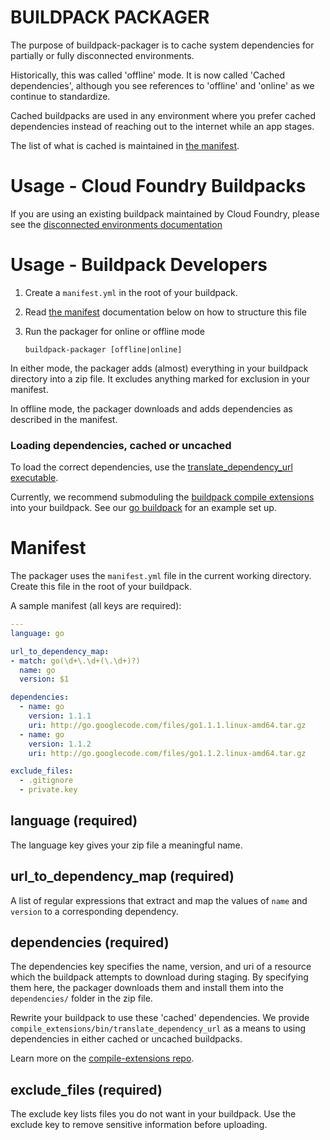 # BUILDPACK PACKAGER

The purpose of buildpack-packager is to cache system dependencies for partially or fully
disconnected environments.

Historically, this was called 'offline' mode.
It is now called 'Cached dependencies', although you see references to 'offline' and 'online'
as we continue to standardize.

Cached buildpacks are used in any environment where you prefer cached dependencies 
instead of reaching out to the internet while an app stages.

The list of what is cached is maintained in [the manifest](#manifest).

Usage - Cloud Foundry Buildpacks
================================
If you are using an existing buildpack maintained by Cloud Foundry, 
please see the [disconnected environments documentation](doc/disconnected_environments.md)

Usage - Buildpack Developers
============================

1. Create a ```manifest.yml``` in the root of your buildpack.
  1. Read [the manifest](#manifest) documentation below on how to structure this file
1. Run the packager for online or offline mode

   ```buildpack-packager [offline|online]```

In either mode, the packager adds (almost) everything in your buildpack directory into a zip file.
It excludes anything marked for exclusion in your manifest.

In offline mode, the packager downloads and adds dependencies as described in the manifest.

### Loading dependencies, cached or uncached
To load the correct dependencies, use the 
[translate_dependency_url executable](https://github.com/cf-buildpacks/compile-extensions/blob/master/bin/translate_dependency_url).

Currently, we recommend submoduling the 
[buildpack compile extensions](https://github.com/cf-buildpacks/compile-extensions) into
your buildpack. See our [go buildpack](https://github.com/cloudfoundry/go-buildpack) for 
an example set up.

Manifest
========
The packager uses the ```manifest.yml``` file in the current working directory.  
Create this file in the root of your buildpack.

A sample manifest (all keys are required):

```yaml
---
language: go

url_to_dependency_map:
- match: go(\d+\.\d+(\.\d+)?)
  name: go
  version: $1

dependencies:
  - name: go
    version: 1.1.1
    uri: http://go.googlecode.com/files/go1.1.1.linux-amd64.tar.gz
  - name: go
    version: 1.1.2
    uri: http://go.googlecode.com/files/go1.1.2.linux-amd64.tar.gz

exclude_files:
  - .gitignore
  - private.key
```

language (required)
--------
The language key gives your zip file a meaningful name.

url_to_dependency_map (required)
---------
A list of regular expressions that extract and map the values of `name` and `version` to a corresponding dependency. 

dependencies (required)
------------
The dependencies key specifies the name, version, and uri of a resource which the buildpack attempts 
to download during staging. By specifying them here, the packager downloads them and 
install them into the ```dependencies/``` folder in the zip file.

Rewrite your buildpack to use these 'cached' dependencies. We provide ```compile_extensions/bin/translate_dependency_url``` as a means to using dependencies in either cached or 
uncached buildpacks.

Learn more on the [compile-extensions repo](https://github.com/cf-buildpacks/compile-extensions/).

exclude_files (required)
-------------
The exclude key lists files you do not want in your buildpack. Use the exclude key to
remove sensitive information before uploading.
